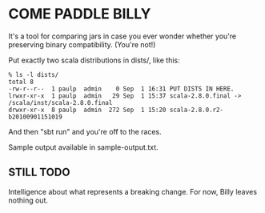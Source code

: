 COME PADDLE BILLY
=================

It's a tool for comparing jars in case you ever wonder whether
you're preserving binary compatibility.  (You're not!)

Put exactly two scala distributions in dists/, like this:

    % ls -l dists/
    total 8
    -rw-r--r--  1 paulp  admin    0 Sep  1 16:31 PUT DISTS IN HERE.
    lrwxr-xr-x  1 paulp  admin   29 Sep  1 15:37 scala-2.8.0.final -> /scala/inst/scala-2.8.0.final
    drwxr-xr-x  8 paulp  admin  272 Sep  1 15:20 scala-2.8.0.r2-b20100901151019

And then "sbt run" and you're off to the races.

Sample output available in sample-output.txt.

STILL TODO
----------

Intelligence about what represents a breaking change.  For now, Billy leaves nothing out.